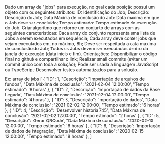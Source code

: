 Dado um array de "jobs" para execução, no qual cada posição possui um objeto com os seguintes atributos:
ID: Identificação do Job;
Descrição: Descrição do Job;
Data Máxima de conclusão do Job: Data máxima em que o Job deve ser concluído;
Tempo estimado: Tempo estimado de execução do Job.
Criar algoritmo que retorne um conjunto de arrays com as seguintes características:
Cada array do conjunto representa uma lista de Jobs a serem executados em sequência;
Cada array deve conter jobs que sejam executados em, no máximo, 8h;
Deve ser respeitada a data máxima de conclusão do Job;
Todos os Jobs devem ser executados dentro da janela de execução (data início e fim).
Orientações:
Disponibilizar o código final no github e compartilhar o link;
Realizar small commits (evitar um commit único com toda a solução);
Pode ser usada a linguagem JavaScript ou TypeScript;
Desenvolver testes automatizados para a solução.
 
Ex: array de jobs
[
	{ 
		"ID": 1,
		"Descrição": "Importação de arquivos de fundos", 
		"Data Máxima de conclusão": '2021-02-04 12:00:00', 
		"Tempo estimado": '8 horas'
	},
	{ 
		"ID": 2,
		"Descrição": 'Importação de dados da Base Legada', 
		"Data Máxima de conclusão": '2021-02-04 12:00:00', 
		"Tempo estimado": '4 horas'
	},
	{ 
		"ID": 3,
		"Descrição": 'Importação de dados', 
		"Data Máxima de conclusão": '2021-02-02 12:00:00', 
		"Tempo estimado": '6 horas'
	},
	{ 
		"ID": 4,
		"Descrição": 'Desenvolver historia 745', 
		"Data Máxima de conclusão": '2021-02-02 12:00:00', 
		"Tempo estimado": '2 horas'
	},
	{ 
		"ID": 5,
		"Descrição": 'Gerar QRCode', 
		"Data Máxima de conclusão": '2020-02-15 12:00:00', 
		"Tempo estimado": '6 horas'
	},
	{
		"ID": 6,
		"Descrição": 'Importação de dados de integração', 
		"Data Máxima de conclusão": '2020-02-15 12:00:00', 
		"Tempo estimado": '8 horas'
	},
]

